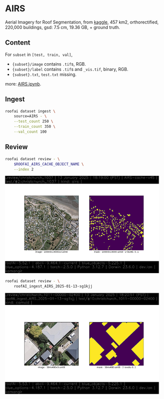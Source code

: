 # AIRS

Aerial Imagery for Roof Segmentation, from [kaggle](https://www.kaggle.com/datasets/atilol/aerialimageryforroofsegmentation), 457 km2, orthorectified, 220,000 buildings, gsd: 7.5 cm, 19.36 GB, + ground truth.

## Content

For `subset` in `[test, train, val]`,

- `{subset}/image` contains `.tif`s, RGB.
- `{subset}/label` contains `.tif`s and `_vis.tif`, binary, RGB.
- `{subset}.txt`, `test.txt` missing.

more: [AIRS.ipynb](../../../notebooks/dataset/custom/AIRS.ipynb).

## Ingest

```bash
roofai dataset ingest \
    source=AIRS - \
    --test_count 250 \
    --train_count 350 \
    --val_count 100
```

## Review

```bash
roofai dataset review - \
    $ROOFAI_AIRS_CACHE_OBJECT_NAME \
    --index 2
```

![image](https://github.com/kamangir/assets/blob/main/roofAI/AIRS-cache-v45--review-index-2.png?raw=true)

```bash
roofai dataset review - \
    roofAI_ingest_AIRS_2025-01-13-sg1kjj
```

![image](https://github.com/kamangir/assets/blob/main/roofAI/christchurch_1011-00000-02400.png?raw=true)
